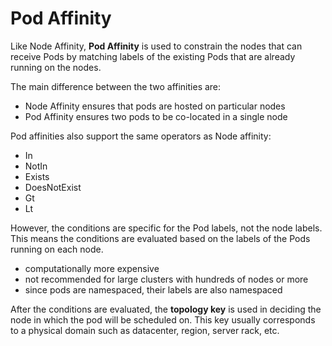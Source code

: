 
# Pod Affinity 

Like Node Affinity, **Pod Affinity** is used to constrain the nodes that can receive Pods by matching labels of the existing Pods that are already running on the nodes.

The main difference between the two affinities are:

- Node Affinity ensures that pods are hosted on particular nodes
- Pod Affinity ensures two pods to be co-located in a single node

Pod affinities also support the same operators as Node affinity:

- In 
- NotIn 
- Exists 
- DoesNotExist 
- Gt 
- Lt

However, the conditions are specific for the Pod labels, not the node labels. This means the conditions are evaluated based on the labels of the Pods running on each node. 

- computationally more expensive
- not recommended for large clusters with hundreds of nodes or more
- since pods are namespaced, their labels are also namespaced

After the conditions are evaluated, the **topology key** is used in deciding the node in which the pod will be scheduled on. This key usually corresponds to a physical domain such as datacenter, region, server rack, etc.